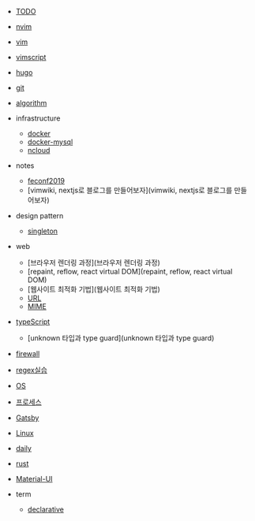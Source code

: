 - [TODO](TODO)

- [nvim](nvim)

- [vim](vim.md)

- [vimscript](vimscript.md)

- [hugo](hugo.md)

- [git](git.md)

- [algorithm](algorithm.md)

* infrastructure
  * [docker](docker)
  * [docker-mysql](docker-mysql)
  * [ncloud](ncloud)

* notes
  * [feconf2019](feconf2019)
  * [vimwiki, nextjs로 블로그를 만들어보자](vimwiki, nextjs로 블로그를 만들어보자)
 
* design pattern
  * [singleton](singleton)

* web
  * [브라우저 렌더링 과정](브라우저 렌더링 과정)
  * [repaint, reflow, react virtual DOM](repaint, reflow, react virtual DOM)
  * [웹사이트 최적화 기법](웹사이트 최적화 기법)
  * [URL](URL.md)
  * [MIME](MIME.md)

- [typeScript](typeScript.md)
  * [unknown 타입과 type guard](unknown 타입과 type guard)

- [firewall](firewall)

- [regex실습](regex실습.md)

- [OS](OS.md)

- [프로세스](프로세스.md)

- [Gatsby](Gatsby.md)

- [Linux](Linux.md)

- [daily](daily.md)

- [rust](rust) 
  
* [Material-UI](Material-UI)

* term
  * [declarative](declarative)
